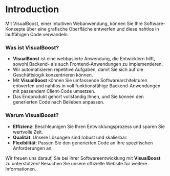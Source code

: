# Introduction

Mit VisualBoost, einer intuitiven Webanwendung, können Sie Ihre Software-Konzepte über eine grafische Oberfläche entwerfen und diese nahtlos in lauffähigen Code verwandeln.

### Was ist VisualBoost?

* **VisualBoost** ist eine webbasierte Anwendung, die Entwicklern hilft, sowohl Backend- als auch Frontend-Anwendungen zu implementieren.
* Wir automatisieren repetitive Aufgaben, damit Sie sich auf die Geschäftslogik konzentrieren können.
* Mit **VisualBoost** können Sie umfassende Softwarearchitekturen entwerfen und nahtlos in voll funktionsfähige Backend-Anwendungen mit passendem Client-Code umsetzen.
* Das Endprodukt gehört vollständig Ihnen, und Sie können den generierten Code nach Belieben anpassen.

### Warum VisualBoost?

* **Effizienz**: Beschleunigen Sie Ihren Entwicklungsprozess und sparen Sie wertvolle Zeit.
* **Qualität**: Unsere Lösungen sind robust und skalierbar.
* **Flexibilität**: Passen Sie den generierten Code an Ihre spezifischen Anforderungen an.

Wir freuen uns darauf, Sie bei Ihrer Softwareentwicklung mit **VisualBoost** zu unterstützen! Besuchen Sie unsere offizielle Website für weitere Informationen.
